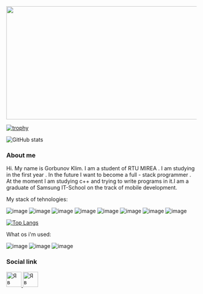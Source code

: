 <img src = "https://github.com/Luksorus/Luksorus/assets/82079561/b98382f8-0c9a-4f17-aab9-bca4bb713182" width=900 height=300>



[![trophy](https://github-profile-trophy.vercel.app/?username=ryo-ma&theme=tokyonight)](https://github.com/ryo-ma/github-profile-trophy)

![GitHub stats](https://github-readme-stats.vercel.app/api?username=Luksors&show_icons=true&theme=tokyonight)

### About me
Hi. My name is Gorbunov Klim. I am a student of RTU MIREA . I am studying in the first year . In the future I want to become a full - stack programmer . At the moment I am studying c++ and trying to write programs in it.I am a graduate of Samsung IT-School on the track of mobile development.

My stack of tehnologies:

![image](https://github.com/Luksorus/profile/assets/82079561/4b31352a-ae3f-4a60-849f-9f3ff7a67ec3)
![image](https://github.com/Luksorus/profile/assets/82079561/5d66d9f4-7fe7-4c0d-a603-7873304f7edf)
![image](https://github.com/Luksorus/profile/assets/82079561/772c56c1-4f12-44e3-be8d-f8e17427bd54)
![image](https://github.com/Luksorus/profile/assets/82079561/e60cd25a-8c47-444c-9dfe-faae9bb2e9df)
![image](https://github.com/Luksorus/profile/assets/82079561/97779165-471a-4292-93c5-4e72e5648e8a)
![image](https://github.com/Luksorus/profile/assets/82079561/f0712898-35b2-4994-a205-1a21cd12b34d)
![image](https://github.com/Luksorus/profile/assets/82079561/de22e458-f484-4563-b1c9-0ff94c7f5bc4)
![image](https://github.com/Luksorus/profile/assets/82079561/833b44e6-d568-4e49-a73d-6274d6387c8c)

[![Top Langs](https://github-readme-stats.vercel.app/api/top-langs/?username=Luksors&layout=compact)](https://github.com/anuraghazra/github-readme-stats)


What os i'm used:

![image](https://github.com/Luksorus/profile/assets/82079561/335ca951-a13b-46f9-8ca8-3bbc7c1b8890)
![image](https://github.com/Luksorus/profile/assets/82079561/6c55e245-8d9f-4691-a81e-041a824dde02)
![image](https://github.com/Luksorus/profile/assets/82079561/8524a4ef-e8bd-4ff1-b246-38742de59242)





### Social link
<a href='https://vk.com/wais_soundprod' target='_blank'> <img alt="Я в ВКонтакте" src="https://upload.wikimedia.org/wikipedia/commons/thumb/2/21/VK.com-logo.svg/1024px-VK.com-logo.svg.png"  width="40" height="40"> </a>
<a href = 'https://instagram.com/waisqs' target = '_blank'> <img alt="Я в Instagram" src="https://upload.wikimedia.org/wikipedia/commons/thumb/a/a5/Instagram_icon.png/2048px-Instagram_icon.png" width="40" height="40"></a>
